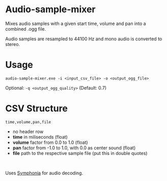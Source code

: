 # Audio-sample-mixer
Mixes audio samples with a given start time, volume and pan into a combined .ogg file.

Audio samples are resampled to 44100 Hz and mono audio is converted to stereo.

# Usage
```audio-sample-mixer.exe -i <input_csv_file> -o <output_ogg_file>``` 

Optional: ```-q <output_ogg_quality>``` (Default: 0.7)

# CSV Structure
```time,volume,pan,file```
- no header row
- **time** in miliseconds (float)
- **volume** factor from 0.0 to 1.0 (float)
- **pan** factor from -1.0 to 1.0, with 0.0 as center sound (float)
- **file** path to the respective sample file (put this in double quotes)
<br>

Uses [Symphonia](https://github.com/pdeljanov/Symphonia) for audio decoding.

